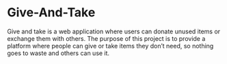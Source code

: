 # Give-And-Take
Give and take is a web application where users can donate unused items  or exchange them with others. The purpose of this project is to provide a platform where people can give or take items they don’t need, so nothing goes to waste and others can use it.
